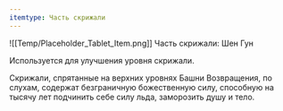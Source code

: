 ```yaml
---
itemtype: Часть скрижали
---
```

![[Temp/Placeholder_Tablet_Item.png]]
Часть скрижали: Шен Гун

Используется для улучшения уровня скрижали.

Скрижали, спрятанные на верхних уровнях Башни Возвращения, по слухам, содержат безграничную божественную силу, способную на тысячу лет подчинить себе силу льда, заморозить душу и тело.

